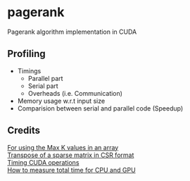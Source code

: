 # pagerank
Pagerank algorithm implementation in CUDA

## Profiling

* Timings
  * Parallel part
  * Serial part
  * Overheads (i.e. Communication)
* Memory usage w.r.t input size
* Comparision between serial and parallel code (Speedup)

## Credits

[For using the Max K values in an array](https://gsamaras.wordpress.com/code/find-k-highest-elements-in-array-of-n-size-cc/)  
[Transpose of a sparse matrix in CSR format](https://raw.githubusercontent.com/karlrupp/blog-sparse-matrix-transpose/master/from_csr.hpp)  
[Timing CUDA operations](https://stackoverflow.com/questions/7876624/timing-cuda-operations)  
[How to measure total time for CPU and GPU](https://devtalk.nvidia.com/default/topic/529363/cuda-programming-and-performance/how-to-measure-total-time-for-cpu-and-gpu/)  